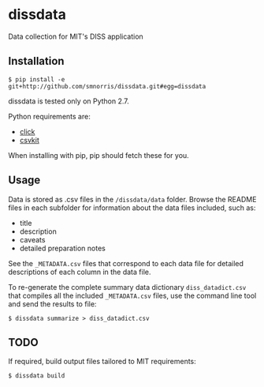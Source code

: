 # dissdata

Data collection for MIT's DISS application

## Installation
```
$ pip install -e git+http://github.com/smnorris/dissdata.git#egg=dissdata
```

dissdata is tested only on Python 2.7.  

Python requirements are:
- [click](http://click.pocoo.org/3/)
- [csvkit](http://csvkit.readthedocs.org/en/latest/index.html)  

When installing with pip, pip should fetch these for you.



## Usage
Data is stored as .csv files in the `/dissdata/data` folder.
Browse the README files in each subfolder for information about the data files included, such as:
- title
- description
- caveats
- detailed preparation notes  

See the `_METADATA.csv` files that correspond to each data file for detailed descriptions of each column in the data file.

To re-generate the complete summary data dictionary `diss_datadict.csv` that compiles all the included `_METADATA.csv` files, use the command line tool and send the results to file:  
```
$ dissdata summarize > diss_datadict.csv
```

## TODO
If required, build output files tailored to MIT requirements:
```
$ dissdata build
```


